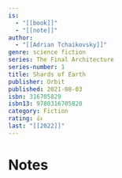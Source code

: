 ```yaml
---
is:
  - "[[book]]"
  - "[[note]]"
author:
  - "[[Adrian Tchaikovsky]]"
genre: science fiction
series: The Final Architecture
series-number: 1
title: Shards of Earth
publisher: Orbit
published: 2021-08-03
isbn: 316705829
isbn13: 9780316705820
category: Fiction
rating: 👍
last: "[[2022]]"
---
```

# Notes
